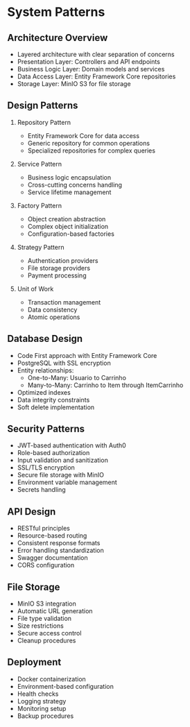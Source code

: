 # System Patterns

## Architecture Overview
- Layered architecture with clear separation of concerns
- Presentation Layer: Controllers and API endpoints
- Business Logic Layer: Domain models and services
- Data Access Layer: Entity Framework Core repositories
- Storage Layer: MinIO S3 for file storage

## Design Patterns
1. Repository Pattern
   - Entity Framework Core for data access
   - Generic repository for common operations
   - Specialized repositories for complex queries

2. Service Pattern
   - Business logic encapsulation
   - Cross-cutting concerns handling
   - Service lifetime management

3. Factory Pattern
   - Object creation abstraction
   - Complex object initialization
   - Configuration-based factories

4. Strategy Pattern
   - Authentication providers
   - File storage providers
   - Payment processing

5. Unit of Work
   - Transaction management
   - Data consistency
   - Atomic operations

## Database Design
- Code First approach with Entity Framework Core
- PostgreSQL with SSL encryption
- Entity relationships:
  - One-to-Many: Usuario to Carrinho
  - Many-to-Many: Carrinho to Item through ItemCarrinho
- Optimized indexes
- Data integrity constraints
- Soft delete implementation

## Security Patterns
- JWT-based authentication with Auth0
- Role-based authorization
- Input validation and sanitization
- SSL/TLS encryption
- Secure file storage with MinIO
- Environment variable management
- Secrets handling

## API Design
- RESTful principles
- Resource-based routing
- Consistent response formats
- Error handling standardization
- Swagger documentation
- CORS configuration

## File Storage
- MinIO S3 integration
- Automatic URL generation
- File type validation
- Size restrictions
- Secure access control
- Cleanup procedures

## Deployment
- Docker containerization
- Environment-based configuration
- Health checks
- Logging strategy
- Monitoring setup
- Backup procedures
